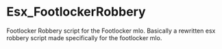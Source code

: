 # Esx_FootlockerRobbery
Footlocker Robbery script for the Footlocker mlo. Basically a rewritten esx robbery script made specifically for the footlocker mlo.

